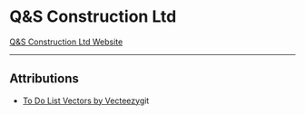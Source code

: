 # Q&S Construction Ltd

[Q&S Construction Ltd Website](https://qsconstruction.netlify.app/)

---

## Attributions

-  [To Do List Vectors by Vecteezy](https://www.vecteezy.com/free-vector/to-do-list)git 